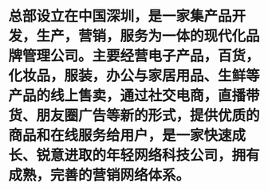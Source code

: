 # 总部设立在中国深圳，是一家集产品开发，生产，营销，服务为一体的现代化品牌管理公司。主要经营电子产品，百货，化妆品，服装，办公与家居用品、生鲜等产品的线上售卖，通过社交电商，直播带货、朋友圈广告等新的形式，提供优质的商品和在线服务给用户，是一家快速成长、锐意进取的年轻网络科技公司，拥有成熟，完善的营销网络体系。
